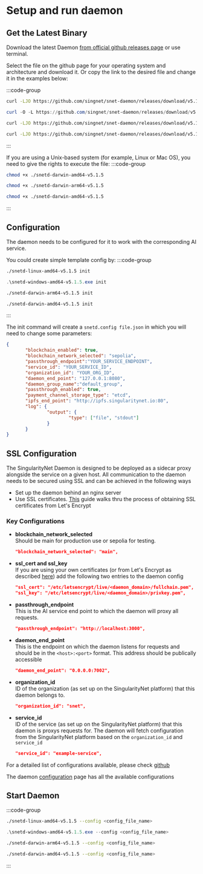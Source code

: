 # Setup and run daemon

## Get the Latest Binary

Download the latest Daemon [from official github releases page](https://github.com/singnet/snet-daemon/releases/latest) or use terminal.

Select the file on the github page for your operating system and architecture and download it. Or copy the link to the desired file and change it in the examples below:

:::code-group

```sh [Linux]
curl -LJO https://github.com/singnet/snet-daemon/releases/download/v5.1.5/snetd-linux-amd64-v5.1.5
```

```powershell [Windows Powershell/Cmd]
curl -O -L https://github.com/singnet/snet-daemon/releases/download/v5.1.5/snetd-windows-amd64-v5.1.5.exe
```

```sh [MacOS ARM]
curl -LJO https://github.com/singnet/snet-daemon/releases/download/v5.1.5/snetd-darwin-arm64-v5.1.5
```

```sh [MacOS Intel]
curl -LJO https://github.com/singnet/snet-daemon/releases/download/v5.1.5/snetd-darwin-amd64-v5.1.5
```

:::

If you are using a Unix-based system (for example, Linux or Mac OS), you need to give the rights to execute the file:
:::code-group

```sh [Linux]
chmod +x ./snetd-darwin-amd64-v5.1.5
```

```sh [MacOS ARM]
chmod +x ./snetd-darwin-arm64-v5.1.5
```

```sh [MacOS Intel]
chmod +x ./snetd-darwin-amd64-v5.1.5
```

:::

## Configuration 

The daemon needs to be configured for it to work with the corresponding AI service.

You could create simple template config by: 
:::code-group

```sh [Linux]
./snetd-linux-amd64-v5.1.5 init
```

```powershell [Windows Powershell/Cmd]
.\snetd-windows-amd64-v5.1.5.exe init
```

```sh [MacOS ARM]
./snetd-darwin-arm64-v5.1.5 init
```

```sh [MacOS Intel]
./snetd-darwin-amd64-v5.1.5 init
```

:::

The init command will create a `snetd.config file.json` in which you will need to change some parameters:

 ```json
{
        "blockchain_enabled": true,
        "blockchain_network_selected": "sepolia",
        "passthrough_endpoint":"YOUR_SERVICE_ENDPOINT",
        "service_id": "YOUR_SERVICE_ID",
        "organization_id": "YOUR_ORG_ID",
        "daemon_end_point": "127.0.0.1:8080",
        "daemon_group_name":"default_group",
        "passthrough_enabled": true,
        "payment_channel_storage_type": "etcd",
        "ipfs_end_point": "http://ipfs.singularitynet.io:80",
        "log": {
                "output": {
                        "type": ["file", "stdout"]
                }
        }  
}
```

## SSL Configuration
The SingularityNet Daemon is designed to be deployed as a sidecar proxy alongside the service on a given host. All communication to the daemon needs to be secured using SSL and can be achieved in the following ways

* Set up the daemon behind an nginx server
* Use SSL certificates. <a href="https://dev.singularitynet.io/docs/ai-developers/daemon-ssl-setup/" target="_blank">This</a> guide walks thru the process of obtaining SSL certificates from Let's Encrypt

### Key Configurations
* **blockchain_network_selected**
  <br/>
  Should be main for production use or sepolia for testing.
   ```json
   "blockchain_network_selected": "main",
   ```   

* **ssl_cert and ssl_key**
  <br/>
  If you are using your own certificates (or from Let's Encrypt as described [here](/docs/products/DecentralizedAIPlatform/Daemon/daemon-ssl-setup/)) add the following two entries to the daemon config
   ```json
   "ssl_cert": "/etc/letsencrypt/live/<daemon_domain>/fullchain.pem",
   "ssl_key": "/etc/letsencrypt/live/<daemon_domain>/privkey.pem",
   ``` 
* **passthrough_endpoint**
  <br/>
  This is the AI service end point to which the daemon will proxy all requests.
   ```json
   "passthrough_endpoint": "http://localhost:3000",
   ``` 
* **daemon_end_point**
  <br/>
  This is the endpoint on which the daemon listens for requests and should be in the `<host>:<port>` format. This address should be publically accessible
   ```json
   "daemon_end_point": "0.0.0.0:7002",
   ```   

* **organization_id**
  <br/>
  ID of the organization (as set up on the SingularityNet platform) that this daemon belongs to.
   ```json
   "organization_id": "snet",
   ```   

* **service_id**
  <br/>
  ID of the service (as set up on the SingularityNet platform) that this daemon is proxys requests for. The daemon will fetch configuration from the SingularityNet platform based on the `organization_id` and `service_id`
   ```json
   "service_id": "example-service",
   ```   


For a detailed list of configurations available, please check [github](https://github.com/singnet/snet-daemon)

The daemon <a href="https://github.com/singnet/snet-daemon#configuration" target="_blank">configuration</a> page has all the available configurations

## Start Daemon

:::code-group

```sh [Linux]
./snetd-linux-amd64-v5.1.5 --config <config_file_name>
```

```powershell [Windows Powershell/Cmd]
.\snetd-windows-amd64-v5.1.5.exe --config <config_file_name>
```

```sh [MacOS ARM]
./snetd-darwin-arm64-v5.1.5 --config <config_file_name>
```

```sh [MacOS Intel]
./snetd-darwin-amd64-v5.1.5 --config <config_file_name>
```

:::
